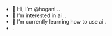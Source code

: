 - 👋 Hi, I’m @hogani ..
- 👀 I’m interested in ai ..
- 🌱 I’m currently learning how to use ai .
- .
  

<!---
hogani/hogani is a ✨ special ✨ repository because its `README.md` (this file) appears on your GitHub profile.
You can click the Preview link to take a look at your changes.
--->

